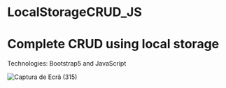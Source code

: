 # LocalStorageCRUD_JS
# Complete CRUD using local storage
Technologies: Bootstrap5 and JavaScript

![Captura de Ecrã (315)](https://user-images.githubusercontent.com/71661551/216856099-853ffd5b-ab54-48ee-9d89-6f054e28ad43.png)
